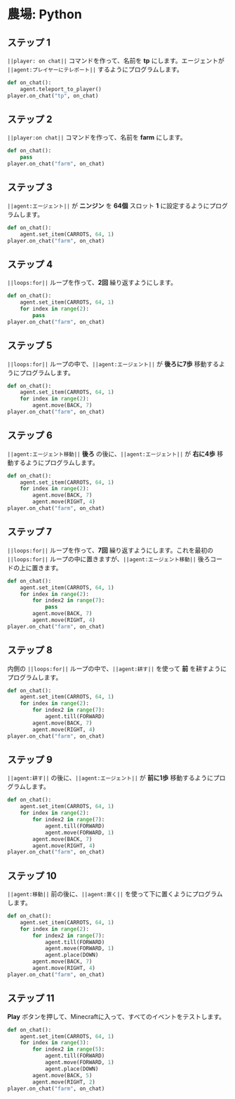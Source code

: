 # 農場: Python

## ステップ 1
``||player: on chat||`` コマンドを作って、名前を **tp** にします。エージェントが ``||agent:プレイヤーにテレポート||`` するようにプログラムします。

```python
def on_chat():
    agent.teleport_to_player()
player.on_chat("tp", on_chat)
```

## ステップ 2
``||player:on chat||`` コマンドを作って、名前を **farm** にします。

```python
def on_chat():
    pass
player.on_chat("farm", on_chat)
```

## ステップ 3
``||agent:エージェント||`` が **ニンジン** を **64個** スロット **1** に設定するようにプログラムします。

```python
def on_chat():
    agent.set_item(CARROTS, 64, 1)
player.on_chat("farm", on_chat)
```

## ステップ 4
``||loops:for||`` ループを作って、**2回** 繰り返すようにします。

```python
def on_chat():
    agent.set_item(CARROTS, 64, 1)
    for index in range(2):
        pass
player.on_chat("farm", on_chat)
```

## ステップ 5
``||loops:for||`` ループの中で、``||agent:エージェント||`` が **後ろに7歩** 移動するようにプログラムします。

```python
def on_chat():
    agent.set_item(CARROTS, 64, 1)
    for index in range(2):
        agent.move(BACK, 7)
player.on_chat("farm", on_chat)
```

## ステップ 6
``||agent:エージェント移動||`` **後ろ** の後に、``||agent:エージェント||`` が **右に4歩** 移動するようにプログラムします。

```python
def on_chat():
    agent.set_item(CARROTS, 64, 1)
    for index in range(2):
        agent.move(BACK, 7)
        agent.move(RIGHT, 4)
player.on_chat("farm", on_chat)
```

## ステップ 7
``||loops:for||`` ループを作って、**7回** 繰り返すようにします。これを最初の ``||loops:for||`` ループの中に置きますが、``||agent:エージェント移動||`` 後ろコードの上に置きます。

```python
def on_chat():
    agent.set_item(CARROTS, 64, 1)
    for index in range(2):
        for index2 in range(7):
            pass
        agent.move(BACK, 7)
        agent.move(RIGHT, 4)
player.on_chat("farm", on_chat)
```

## ステップ 8
内側の ``||loops:for||`` ループの中で、``||agent:耕す||`` を使って **前** を耕すようにプログラムします。

```python
def on_chat():
    agent.set_item(CARROTS, 64, 1)
    for index in range(2):
        for index2 in range(7):
            agent.till(FORWARD)
        agent.move(BACK, 7)
        agent.move(RIGHT, 4)
player.on_chat("farm", on_chat)
```

## ステップ 9
``||agent:耕す||`` の後に、``||agent:エージェント||`` が **前に1歩** 移動するようにプログラムします。

```python
def on_chat():
    agent.set_item(CARROTS, 64, 1)
    for index in range(2):
        for index2 in range(7):
            agent.till(FORWARD)
            agent.move(FORWARD, 1)
        agent.move(BACK, 7)
        agent.move(RIGHT, 4)
player.on_chat("farm", on_chat)
```

## ステップ 10
``||agent:移動||`` 前の後に、``||agent:置く||`` を使って下に置くようにプログラムします。

```python
def on_chat():
    agent.set_item(CARROTS, 64, 1)
    for index in range(2):
        for index2 in range(7):
            agent.till(FORWARD)
            agent.move(FORWARD, 1)
            agent.place(DOWN)
        agent.move(BACK, 7)
        agent.move(RIGHT, 4)
player.on_chat("farm", on_chat)
```

## ステップ 11
**Play** ボタンを押して、Minecraftに入って、すべてのイベントをテストします。

```python
def on_chat():
    agent.set_item(CARROTS, 64, 1)
    for index in range(3):
        for index2 in range(5):
            agent.till(FORWARD)
            agent.move(FORWARD, 1)
            agent.place(DOWN)
        agent.move(BACK, 5)
        agent.move(RIGHT, 2)
player.on_chat("farm", on_chat)
```

